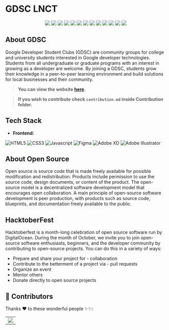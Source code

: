 # GDSC LNCT 
<div align="center"> 

<a href="https://github.com/dsclnct/Hacktoberfest-DSC-Website"><img src="https://badges.frapsoft.com/os/v1/open-source.svg?v=103"></a>
<a href="https://github.com/dsclnct/Hacktoberfest-DSC-Website"><img src="https://img.shields.io/badge/Built%20by-developers%20%3C%2F%3E-0059b3"></a>
<a href="https://github.com/dsclnct/Hacktoberfest-DSC-Website"><img src="https://img.shields.io/badge/PR's%3F-Welcomed-yellow.svg?v=103"></a>
<a href="https://github.com/dsclnct/Hacktoberfest-DSC-Website/blob/main/LICENSE"><img src="https://img.shields.io/badge/license-MIT-brightgreen.svg?v=103"></a>
<a href="https://discord.gg/KUWxHpZG8d"><img src="https://img.shields.io/badge/Discord-7289DA?style=flat&logo=discord&logoColor=white"></a> 
<a href="https://github.com/dsclnct/Hacktoberfest-DSC-Website/watchers"><img src="https://img.shields.io/github/watchers/dsclnct/Hacktoberfest-DSC-Website?style=flat"></a>
<a href="https://github.com/dsclnct/Hacktoberfest-DSC-Website/graphs/contributors"><img src="https://img.shields.io/github/contributors/dsclnct/Hacktoberfest-DSC-Website?color=brightgreen"></a>
<a href="https://github.com/dsclnct/Hacktoberfest-DSC-Website/stargazers"><img src="https://img.shields.io/github/stars/dsclnct/Hacktoberfest-DSC-Website?color=0059b3"></a>
<a href="https://github.com/dsclnct/Hacktoberfest-DSC-Website/network/members"><img src="https://img.shields.io/github/forks/dsclnct/Hacktoberfest-DSC-Website?color=yellow"></a>
<a href="https://github.com/dsclnct/Hacktoberfest-DSC-Website/issues"><img src="https://img.shields.io/github/issues/dsclnct/Hacktoberfest-DSC-Website?color=0059b3"></a>
<a href="https://github.com/dsclnct/Hacktoberfest-DSC-Website/issues?q=is%3Aissue+is%3Aclosed"><img src="https://img.shields.io/github/issues-closed-raw/dsclnct/Hacktoberfest-DSC-Website?color=yellow"></a>
<a href="https://github.com/dsclnct/Hacktoberfest-DSC-Website/pulls"><img src="https://img.shields.io/github/issues-pr/dsclnct/Hacktoberfest-DSC-Website?color=brightgreen"></a>
<a href="https://github.com/dsclnct/Hacktoberfest-DSC-Website/pulls?q=is%3Apr+is%3Aclosed"><img src="https://img.shields.io/github/issues-pr-closed-raw/dsclnct/Hacktoberfest-DSC-Website?color=0059b3"></a> 
</div>

## About GDSC
Google Developer Student Clubs (GDSC) are community groups for college and university students interested in Google developer technologies. Students from all undergraduate or graduate programs with an interest in growing as a developer are welcome. By joining a GDSC, students grow their knowledge in a peer-to-peer learning environment and build solutions for local businesses and their community.

> **You can view the website  [here](https://www.gdsclnct.xyz/).**

> **If you wish to contribute check `contribution.md` inside Contribution folder.**

## Tech Stack
- **Frontend:**  
<img alt="HTML5" src="https://img.shields.io/badge/html5%20-%23E34F26.svg?&style=for-the-badge&logo=html5&logoColor=white"/> 
<img alt="CSS3" src="https://img.shields.io/badge/css3%20-%231572B6.svg?&style=for-the-badge&logo=css3&logoColor=white"/> 
<img alt="Javascript" src="https://img.shields.io/badge/javascript%20-%231572B6.svg?&style=for-the-badge&logo=javascript&textColor=white&labelColor=white&color=yellow"/> 
<img alt="Figma" src="https://img.shields.io/badge/figma%20-%23F24E1E.svg?&style=for-the-badge&logo=figma&logoColor=white"/> 
<img alt="Adobe XD" src="https://img.shields.io/badge/adobe%20xd%20-%23FF26BE.svg?&style=for-the-badge&logo=adobe%20xd&logoColor=white"/> 
<img alt="Adobe Illustrator" src="https://img.shields.io/badge/adobe%20illustrator%20-%23FF9A00.svg?&style=for-the-badge&logo=adobe%20illustrator&logoColor=white"/> 

## About Open Source
Open source is source code that is made freely available for possible modification and redistribution. Products include permission to use the source code, design documents, or content of the product. The open-source model is a decentralized software development model that encourages open collaboration. A main principle of open-source software development is peer production, with products such as source code, blueprints, and documentation freely available to the public.

## HacktoberFest

Hacktoberfest is a month-long celebration of open source software run by DigitalOcean. During the month of October, we invite you to join open-source software enthusiasts, beginners, and the developer community by contributing to open-source projects. You can do this in a variety of ways:

- Prepare and share your project for - collaboration
- Contribute to the betterment of a project via - pull requests
- Organize an event
- Mentor others
- Donate directly to open source projects

## 🌟 Contributors 

Thanks ❤ to these wonderful people ✨✨:

<table>
	<tr>
		<td>
			<a href="https://github.com/dsclnct/Hacktoberfest-DSC-Website/graphs/contributors">
  				<img src="https://contrib.rocks/image?repo=dsclnct/Hacktoberfest-DSC-Website" />
			</a>
		</td>
	</tr>
</table>
